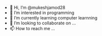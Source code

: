 - 👋 Hi, I’m @mukeshjamod28
- 👀 I’m interested in programming
- 🌱 I’m currently learning computer learnning
- 💞️ I’m looking to collaborate on ...
- 📫 How to reach me ...

<!---
mukeshjamod28/mukeshjamod28 is a ✨ special ✨ repository because its `README.md` (this file) appears on your GitHub profile.
You can click the Preview link to take a look at your changes.
--->
